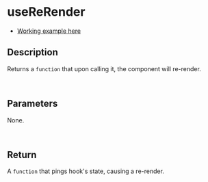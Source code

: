 # useReRender

- [Working example here](https://rfh.netlify.app/use-re-render)

## Description

Returns a `function` that upon calling it, the component will re-render.

<br />

## Parameters

None.

<br />

## Return

A `function` that pings hook's state, causing a re-render.
